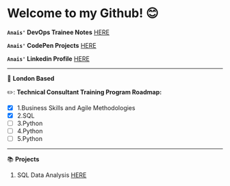 # Welcome to my Github! :blush:

**`Anais'` DevOps Trainee Notes** [HERE](/docs)

**`Anais'` CodePen Projects** [HERE](https://codepen.io/tangintech)

**`Anais'` Linkedin Profile** [HERE](https://www.linkedin.com/in/anais-tang/)

---
:round_pushpin: **London Based**

:pencil2:: **Technical Consultant Training Program Roadmap:**

- [x] 1.Business Skills and Agile Methodologies
- [x] 2.SQL
- [ ] 3.Python
- [ ] 4.Python
- [ ] 5.Python

---

:books: **Projects**

1. SQL Data Analysis [HERE](/docs/Week2_SQL/SQL_Projects)


 
